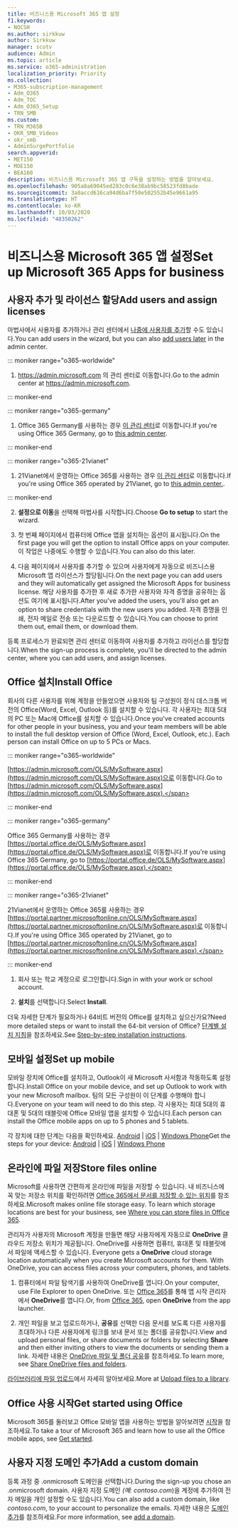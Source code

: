 ```yaml
---
title: 비즈니스용 Microsoft 365 앱 설정
f1.keywords:
- NOCSH
ms.author: sirkkuw
author: Sirkkuw
manager: scotv
audience: Admin
ms.topic: article
ms.service: o365-administration
localization_priority: Priority
ms.collection:
- M365-subscription-management
- Adm_O365
- Adm_TOC
- Adm_O365_Setup
- TRN_SMB
ms.custom:
- TRN_M365B
- OKR_SMB_Videos
- okr_smb
- AdminSurgePortfolio
search.appverid:
- MET150
- MOE150
- BEA160
description: 비즈니스용 Microsoft 365 앱 구독을 설정하는 방법을 알아보세요.
ms.openlocfilehash: 905a8a69045ed283c0c6e38ab9bc58523fd8bade
ms.sourcegitcommit: 3a0accd616ca94d6ba7f50e502552b45e9661a95
ms.translationtype: HT
ms.contentlocale: ko-KR
ms.lasthandoff: 10/03/2020
ms.locfileid: "48350262"
---
```

# <a name="set-up-microsoft-365-apps-for-business"></a><span data-ttu-id="15a2b-103">비즈니스용 Microsoft 365 앱 설정</span><span class="sxs-lookup"><span data-stu-id="15a2b-103">Set up Microsoft 365 Apps for business</span></span>

## <a name="add-users-and-assign-licenses"></a><span data-ttu-id="15a2b-104">사용자 추가 및 라이선스 할당</span><span class="sxs-lookup"><span data-stu-id="15a2b-104">Add users and assign licenses</span></span>

<span data-ttu-id="15a2b-105">마법사에서 사용자를 추가하거나 관리 센터에서 [나중에 사용자를 추가](../add-users/add-users.md)할 수도 있습니다.</span><span class="sxs-lookup"><span data-stu-id="15a2b-105">You can add users in the wizard, but you can also [add users later](../add-users/add-users.md) in the admin center.</span></span>

 ::: moniker range="o365-worldwide"

1. <span data-ttu-id="15a2b-106"><a href="https://go.microsoft.com/fwlink/p/?linkid=2024339" target="_blank">https://admin.microsoft.com</a> 의 관리 센터로 이동합니다.</span><span class="sxs-lookup"><span data-stu-id="15a2b-106">Go to the admin center at <a href="https://go.microsoft.com/fwlink/p/?linkid=2024339" target="_blank">https://admin.microsoft.com</a>.</span></span>

::: moniker-end

::: moniker range="o365-germany"

1. <span data-ttu-id="15a2b-107">Office 365 Germany를 사용하는 경우 [이 관리 센터](https://go.microsoft.com/fwlink/p/?linkid=848041)로 이동합니다.</span><span class="sxs-lookup"><span data-stu-id="15a2b-107">If you're using Office 365 Germany, go to [this admin center](https://go.microsoft.com/fwlink/p/?linkid=848041).</span></span>

::: moniker-end

::: moniker range="o365-21vianet"

1. <span data-ttu-id="15a2b-108">21Vianet에서 운영하는 Office 365를 사용하는 경우 [이 관리 센터](https://go.microsoft.com/fwlink/p/?linkid=850627)로 이동합니다.</span><span class="sxs-lookup"><span data-stu-id="15a2b-108">If you're using Office 365 operated by 21Vianet, go to [this admin center.](https://go.microsoft.com/fwlink/p/?linkid=850627).</span></span>

::: moniker-end 

2. <span data-ttu-id="15a2b-109">**설정으로 이동**을 선택해 마법사를 시작합니다.</span><span class="sxs-lookup"><span data-stu-id="15a2b-109">Choose **Go to setup** to start the wizard.</span></span>

3. <span data-ttu-id="15a2b-110">첫 번째 페이지에서 컴퓨터에 Office 앱을 설치하는 옵션이 표시됩니다.</span><span class="sxs-lookup"><span data-stu-id="15a2b-110">On the first page you will get the option to install Office apps on your computer.</span></span> <span data-ttu-id="15a2b-111">이 작업은 나중에도 수행할 수 있습니다.</span><span class="sxs-lookup"><span data-stu-id="15a2b-111">You can also do this later.</span></span>

3. <span data-ttu-id="15a2b-112">다음 페이지에서 사용자를 추가할 수 있으며 사용자에게 자동으로 비즈니스용 Microsoft 앱 라이선스가 할당됩니다.</span><span class="sxs-lookup"><span data-stu-id="15a2b-112">On the next page you can add users and they will automatically get assigned the Microsoft Apps for business license.</span></span> <span data-ttu-id="15a2b-113">해당 사용자를 추가한 후 새로 추가한 사용자와 자격 증명을 공유하는 옵션도 여기에 표시됩니다.</span><span class="sxs-lookup"><span data-stu-id="15a2b-113">After you've added the users, you'll also get an option to share credentials with the new users you added.</span></span> <span data-ttu-id="15a2b-114">자격 증명을 인쇄, 전자 메일로 전송 또는 다운로드할 수 있습니다.</span><span class="sxs-lookup"><span data-stu-id="15a2b-114">You can choose to print them out, email them, or download them.</span></span>

 <span data-ttu-id="15a2b-115">등록 프로세스가 완료되면 관리 센터로 이동하여 사용자를 추가하고 라이선스를 할당합니다.</span><span class="sxs-lookup"><span data-stu-id="15a2b-115">When the sign-up process is complete, you'll be directed to the admin center, where you can add users, and assign licenses.</span></span> 

## <a name="install-office"></a><span data-ttu-id="15a2b-116">Office 설치</span><span class="sxs-lookup"><span data-stu-id="15a2b-116">Install Office</span></span>

<span data-ttu-id="15a2b-p103">회사의 다른 사용자를 위해 계정을 만들었으면 사용자와 팀 구성원이 정식 데스크톱 버전의 Office(Word, Excel, Outlook 등)를 설치할 수 있습니다. 각 사용자는 최대 5대의 PC 또는 Mac에 Office를 설치할 수 있습니다.</span><span class="sxs-lookup"><span data-stu-id="15a2b-p103">Once you've created accounts for other people in your business, you and your team members will be able to install the full desktop version of Office (Word, Excel, Outlook, etc.). Each person can install Office on up to 5 PCs or Macs.</span></span>
  
::: moniker range="o365-worldwide"

<span data-ttu-id="15a2b-119">[https://admin.microsoft.com/OLS/MySoftware.aspx](https://admin.microsoft.com/OLS/MySoftware.aspx)으로 이동합니다.</span><span class="sxs-lookup"><span data-stu-id="15a2b-119">Go to [https://admin.microsoft.com/OLS/MySoftware.aspx](https://admin.microsoft.com/OLS/MySoftware.aspx).</span></span>

::: moniker-end

::: moniker range="o365-germany"

<span data-ttu-id="15a2b-120">Office 365 Germany를 사용하는 경우 [https://portal.office.de/OLS/MySoftware.aspx](https://portal.office.de/OLS/MySoftware.aspx)로 이동합니다.</span><span class="sxs-lookup"><span data-stu-id="15a2b-120">If you're using Office 365 Germany, go to [https://portal.office.de/OLS/MySoftware.aspx](https://portal.office.de/OLS/MySoftware.aspx).</span></span>

::: moniker-end

::: moniker range="o365-21vianet"

<span data-ttu-id="15a2b-121">21Vianet에서 운영하는 Office 365를 사용하는 경우 [https://portal.partner.microsoftonline.cn/OLS/MySoftware.aspx](https://portal.partner.microsoftonline.cn/OLS/MySoftware.aspx)로 이동합니다.</span><span class="sxs-lookup"><span data-stu-id="15a2b-121">If you're using Office 365 operated by 21Vianet, go to [https://portal.partner.microsoftonline.cn/OLS/MySoftware.aspx](https://portal.partner.microsoftonline.cn/OLS/MySoftware.aspx).</span></span>

::: moniker-end

1. <span data-ttu-id="15a2b-122">회사 또는 학교 계정으로 로그인합니다.</span><span class="sxs-lookup"><span data-stu-id="15a2b-122">Sign in with your work or school account.</span></span>

2. <span data-ttu-id="15a2b-123">**설치**를 선택합니다.</span><span class="sxs-lookup"><span data-stu-id="15a2b-123">Select **Install**.</span></span>

<span data-ttu-id="15a2b-124">더욱 자세한 단계가 필요하거나 64비트 버전의 Office를 설치하고 싶으신가요?</span><span class="sxs-lookup"><span data-stu-id="15a2b-124">Need more detailed steps or want to install the 64-bit version of Office?</span></span> <span data-ttu-id="15a2b-125">[단계별 설치 지침](https://support.microsoft.com/office/4414eaaf-0478-48be-9c42-23adc4716658#BKMK_InstallSteps)을 참조하세요.</span><span class="sxs-lookup"><span data-stu-id="15a2b-125">See [Step-by-step installation instructions](https://support.microsoft.com/office/4414eaaf-0478-48be-9c42-23adc4716658#BKMK_InstallSteps).</span></span>
  
## <a name="set-up-mobile"></a><span data-ttu-id="15a2b-126">모바일 설정</span><span class="sxs-lookup"><span data-stu-id="15a2b-126">Set up mobile</span></span>

<span data-ttu-id="15a2b-127">모바일 장치에 Office를 설치하고, Outlook이 새 Microsoft 사서함과 작동하도록 설정합니다.</span><span class="sxs-lookup"><span data-stu-id="15a2b-127">Install Office on your mobile device, and set up Outlook to work with your new Microsoft mailbox.</span></span> <span data-ttu-id="15a2b-128">팀의 모든 구성원이 이 단계를 수행해야 합니다.</span><span class="sxs-lookup"><span data-stu-id="15a2b-128">Everyone on your team will need to do this step.</span></span> <span data-ttu-id="15a2b-129">각 사용자는 최대 5대의 휴대폰 및 5대의 태블릿에 Office 모바일 앱을 설치할 수 있습니다.</span><span class="sxs-lookup"><span data-stu-id="15a2b-129">Each person can install the Office mobile apps on up to 5 phones and 5 tablets.</span></span>
  
<span data-ttu-id="15a2b-130">각 장치에 대한 단계는 다음을 확인하세요. [Android](https://support.microsoft.com/office/6ef2ebf2-fc2d-474a-be4a-5a801365c87f) | [iOS](https://support.microsoft.com/office/0402b37e-49c4-4419-a030-f34c2013041f) | [Windows Phone](https://support.microsoft.com/office/9bccc8b8-a321-4d0d-a45e-6e06a3438e43)</span><span class="sxs-lookup"><span data-stu-id="15a2b-130">Get the steps for your device: [Android](https://support.microsoft.com/office/6ef2ebf2-fc2d-474a-be4a-5a801365c87f) | [iOS](https://support.microsoft.com/office/0402b37e-49c4-4419-a030-f34c2013041f) | [Windows Phone](https://support.microsoft.com/office/9bccc8b8-a321-4d0d-a45e-6e06a3438e43)</span></span>
  
## <a name="store-files-online"></a><span data-ttu-id="15a2b-131">온라인에 파일 저장</span><span class="sxs-lookup"><span data-stu-id="15a2b-131">Store files online</span></span>

<span data-ttu-id="15a2b-p106">Microsoft를 사용하면 간편하게 온라인에 파일을 저장할 수 있습니다. 내 비즈니스에 꼭 맞는 저장소 위치를 확인하려면 [Office 365에서 문서를 저장할 수 있는 위치](https://support.microsoft.com/office/c7c20284-bc94-47f4-9728-d28e9daf0790)를 참조하세요.</span><span class="sxs-lookup"><span data-stu-id="15a2b-p106">Microsoft makes online file storage easy. To learn which storage locations are best for your business, see [Where you can store files in Office 365](https://support.microsoft.com/office/c7c20284-bc94-47f4-9728-d28e9daf0790).</span></span>
  
<span data-ttu-id="15a2b-p107">관리자가 사용자의 Microsoft 계정을 만들면 해당 사용자에게 자동으로 **OneDrive** 클라우드 저장소 위치가 제공됩니다. OneDrive를 사용하면 컴퓨터, 휴대폰 및 태블릿에서 파일에 액세스할 수 있습니다.  </span><span class="sxs-lookup"><span data-stu-id="15a2b-p107">Everyone gets a **OneDrive** cloud storage location automatically when you create Microsoft accounts for them. With OneDrive, you can access files across your computers, phones, and tablets.</span></span>
  
1. <span data-ttu-id="15a2b-136">컴퓨터에서 파일 탐색기를 사용하여 OneDrive를 엽니다.</span><span class="sxs-lookup"><span data-stu-id="15a2b-136">On your computer, use File Explorer to open OneDrive.</span></span> <span data-ttu-id="15a2b-137">또는 [Office 365](https://www.office.com)를 통해 앱 시작 관리자에서 **OneDrive**를 엽니다.</span><span class="sxs-lookup"><span data-stu-id="15a2b-137">Or, from [Office 365](https://www.office.com), open **OneDrive** from the app launcher.</span></span>

2. <span data-ttu-id="15a2b-138">개인 파일을 보고 업로드하거나, **공유**를 선택한 다음 문서를 보도록 다른 사용자를 초대하거나 다른 사용자에게 링크를 보내 문서 또는 폴더를 공유합니다.</span><span class="sxs-lookup"><span data-stu-id="15a2b-138">View and upload personal files, or share documents or folders by selecting **Share** and then either inviting others to view the documents or sending them a link.</span></span> <span data-ttu-id="15a2b-139">자세한 내용은 [OneDrive 파일 및 폴더 공유](https://support.microsoft.com/office/9fcc2f7d-de0c-4cec-93b0-a82024800c07#OS_Type=OneDrive_-_Business)를 참조하세요.</span><span class="sxs-lookup"><span data-stu-id="15a2b-139">To learn more, see [Share OneDrive files and folders](https://support.microsoft.com/office/9fcc2f7d-de0c-4cec-93b0-a82024800c07#OS_Type=OneDrive_-_Business).</span></span>
  
<span data-ttu-id="15a2b-140">[라이브러리에 파일 업로드](https://support.microsoft.com/office/da549fb1-1fcb-4167-87d0-4693e93cb7a0)에서 자세히 알아보세요.</span><span class="sxs-lookup"><span data-stu-id="15a2b-140">More at [Upload files to a library](https://support.microsoft.com/office/da549fb1-1fcb-4167-87d0-4693e93cb7a0).</span></span>
  
## <a name="get-started-using-office"></a><span data-ttu-id="15a2b-141">Office 사용 시작</span><span class="sxs-lookup"><span data-stu-id="15a2b-141">Get started using Office</span></span>

<span data-ttu-id="15a2b-142">Microsoft 365를 둘러보고 Office 모바일 앱을 사용하는 방법을 알아보려면 [시작](../admin-overview/get-started-with-office-365.md)을 참조하세요.</span><span class="sxs-lookup"><span data-stu-id="15a2b-142">To take a tour of Microsoft 365 and learn how to use all the Office mobile apps, see [Get started](../admin-overview/get-started-with-office-365.md).</span></span>

## <a name="add-a-custom-domain"></a><span data-ttu-id="15a2b-143">사용자 지정 도메인 추가</span><span class="sxs-lookup"><span data-stu-id="15a2b-143">Add a custom domain</span></span>

<span data-ttu-id="15a2b-144">등록 과정 중 .onmicrosoft 도메인을 선택합니다.</span><span class="sxs-lookup"><span data-stu-id="15a2b-144">During the sign-up you chose an .onmicrosoft domain.</span></span> <span data-ttu-id="15a2b-145">사용자 지정 도메인 *(예: contoso.com*)을 계정에 추가하여 전자 메일을 개인 설정할 수도 있습니다.</span><span class="sxs-lookup"><span data-stu-id="15a2b-145">You can also add a custom domain, like *contoso.com*, to your account to personalize the emails.</span></span> <span data-ttu-id="15a2b-146">자세한 내용은 [도메인 추가](add-domain.md)를 참조하세요.</span><span class="sxs-lookup"><span data-stu-id="15a2b-146">For more information, see [add a domain](add-domain.md).</span></span>